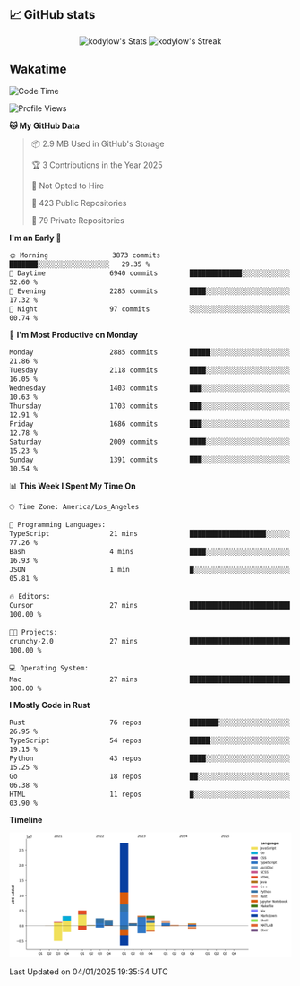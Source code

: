 ## 📈 GitHub stats
<!--START_SECTION:github-->
<div class="badges-githubstats">
  <p align="center">
    <img src="https://github-readme-stats.vercel.app/api?username=kodylow&theme=tokyonight&show_icons=true&hide_border=true&count_private=true" alt="kodylow's Stats" height="165">
    <img src="https://github-readme-streak-stats.herokuapp.com/?user=kodylow&theme=tokyonight&hide_border=true" alt="kodylow's Streak" height="165">
  </p>
</div>
<!--END_SECTION:github-->

## Wakatime 
<!--START_SECTION:waka-->
![Code Time](http://img.shields.io/badge/Code%20Time-1%2C292%20hrs%2037%20mins-blue)

![Profile Views](http://img.shields.io/badge/Profile%20Views-0-blue)

**🐱 My GitHub Data** 

> 📦 2.9 MB Used in GitHub's Storage 
 > 
> 🏆 3 Contributions in the Year 2025
 > 
> 🚫 Not Opted to Hire
 > 
> 📜 423 Public Repositories 
 > 
> 🔑 79 Private Repositories 
 > 
**I'm an Early 🐤** 

```text
🌞 Morning                3873 commits        ███████░░░░░░░░░░░░░░░░░░   29.35 % 
🌆 Daytime                6940 commits        █████████████░░░░░░░░░░░░   52.60 % 
🌃 Evening                2285 commits        ████░░░░░░░░░░░░░░░░░░░░░   17.32 % 
🌙 Night                  97 commits          ░░░░░░░░░░░░░░░░░░░░░░░░░   00.74 % 
```
📅 **I'm Most Productive on Monday** 

```text
Monday                   2885 commits        █████░░░░░░░░░░░░░░░░░░░░   21.86 % 
Tuesday                  2118 commits        ████░░░░░░░░░░░░░░░░░░░░░   16.05 % 
Wednesday                1403 commits        ███░░░░░░░░░░░░░░░░░░░░░░   10.63 % 
Thursday                 1703 commits        ███░░░░░░░░░░░░░░░░░░░░░░   12.91 % 
Friday                   1686 commits        ███░░░░░░░░░░░░░░░░░░░░░░   12.78 % 
Saturday                 2009 commits        ████░░░░░░░░░░░░░░░░░░░░░   15.23 % 
Sunday                   1391 commits        ███░░░░░░░░░░░░░░░░░░░░░░   10.54 % 
```


📊 **This Week I Spent My Time On** 

```text
🕑︎ Time Zone: America/Los_Angeles

💬 Programming Languages: 
TypeScript               21 mins             ███████████████████░░░░░░   77.26 % 
Bash                     4 mins              ████░░░░░░░░░░░░░░░░░░░░░   16.93 % 
JSON                     1 min               █░░░░░░░░░░░░░░░░░░░░░░░░   05.81 % 

🔥 Editors: 
Cursor                   27 mins             █████████████████████████   100.00 % 

🐱‍💻 Projects: 
crunchy-2.0              27 mins             █████████████████████████   100.00 % 

💻 Operating System: 
Mac                      27 mins             █████████████████████████   100.00 % 
```

**I Mostly Code in Rust** 

```text
Rust                     76 repos            ███████░░░░░░░░░░░░░░░░░░   26.95 % 
TypeScript               54 repos            █████░░░░░░░░░░░░░░░░░░░░   19.15 % 
Python                   43 repos            ████░░░░░░░░░░░░░░░░░░░░░   15.25 % 
Go                       18 repos            ██░░░░░░░░░░░░░░░░░░░░░░░   06.38 % 
HTML                     11 repos            █░░░░░░░░░░░░░░░░░░░░░░░░   03.90 % 
```



**Timeline**

![Lines of Code chart](https://raw.githubusercontent.com/Kodylow/Kodylow/master/assets/bar_graph.png)


 Last Updated on 04/01/2025 19:35:54 UTC
<!--END_SECTION:waka-->

